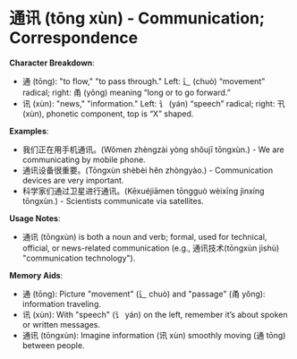 # **通讯 (tōng xùn) - Communication; Correspondence**

**Character Breakdown**:  
- 通 (tōng): "to flow," "to pass through." Left: 辶 (chuò) “movement” radical; right: 甬 (yǒng) meaning “long or to go forward.”  
- 讯 (xùn): "news," "information." Left: 讠 (yán) “speech” radical; right: 卂 (xùn), phonetic component, top is “X” shaped.

**Examples**:  
- 我们正在用手机通讯。(Wǒmen zhèngzài yòng shǒujī tōngxùn.) - We are communicating by mobile phone.  
- 通讯设备很重要。(Tōngxùn shèbèi hěn zhòngyào.) - Communication devices are very important.  
- 科学家们通过卫星进行通讯。(Kēxuéjiāmen tōngguò wèixīng jìnxíng tōngxùn.) - Scientists communicate via satellites.

**Usage Notes**:  
- 通讯 (tōngxùn) is both a noun and verb; formal, used for technical, official, or news-related communication (e.g., 通讯技术(tōngxùn jìshù) "communication technology").

**Memory Aids**:  
- 通 (tōng): Picture "movement" (辶 chuò) and "passage" (甬 yǒng): information traveling.  
- 讯 (xùn): With "speech" (讠 yán) on the left, remember it’s about spoken or written messages.  
- 通讯 (tōngxùn): Imagine information (讯 xùn) smoothly moving (通 tōng) between people.